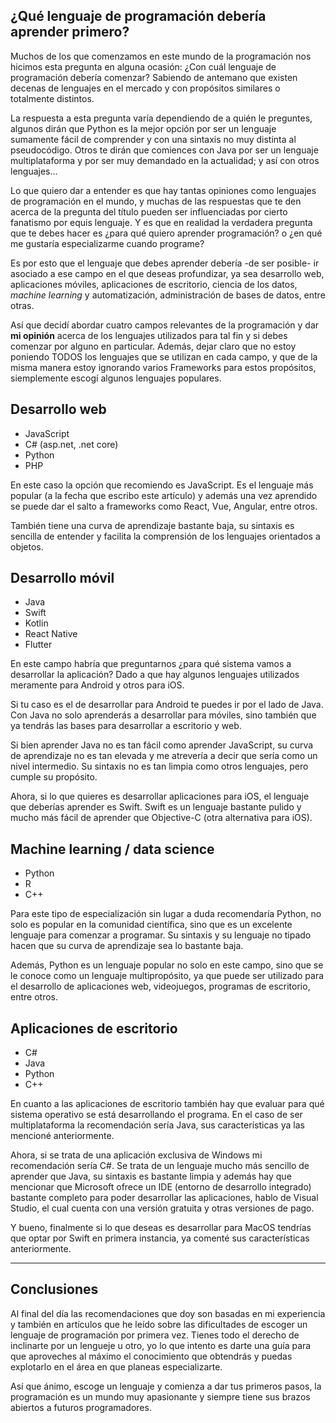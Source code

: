 ## ¿Qué lenguaje de programación debería aprender primero?

Muchos de los que comenzamos en este mundo de la programación nos hicimos esta pregunta en alguna ocasión: ¿Con cuál lenguaje de programación debería comenzar? Sabiendo de antemano que existen decenas de lenguajes en el mercado y con propósitos similares o totalmente distintos.

La respuesta a esta pregunta varía dependiendo de a quién le preguntes, algunos dirán que Python es la mejor opción por ser un lenguaje sumamente fácil de comprender y con una sintaxis no muy distinta al pseudocódigo. Otros te dirán que comiences con Java por ser un lenguaje multiplataforma y por ser muy demandado en la actualidad; y así con otros lenguajes...

Lo que quiero dar a entender es que hay tantas opiniones como lenguajes de programación en el mundo, y muchas de las respuestas que te den acerca de la pregunta del título pueden ser influenciadas por cierto fanatismo por equis lenguaje. Y es que en realidad la verdadera pregunta que te debes hacer es ¿para qué quiero aprender programación? o ¿en qué me gustaría especializarme cuando programe? 

Es por esto que el lenguaje que debes aprender debería -de ser posible- ir asociado a ese campo en el que deseas profundizar, ya sea desarrollo web, aplicaciones móviles, aplicaciones de escritorio, ciencia de los datos, *machine learning* y automatización, administración de bases de datos, entre otras.

Así que decidí abordar cuatro campos relevantes de la programación y dar **mi opinión** acerca de los lenguajes utilizados para tal fin y si debes comenzar por alguno en particular. Además, dejar claro que no estoy poniendo TODOS los lenguajes que se utilizan en cada campo, y que de la misma manera estoy ignorando varios Frameworks para estos propósitos, siemplemente escogí algunos lenguajes populares.

## Desarrollo web

* JavaScript
* C# (asp.net, .net core)
* Python
* PHP

En este caso la opción que recomiendo es JavaScript. Es el lenguaje más popular (a la fecha que escribo este artículo) y además una vez aprendido se puede dar el salto a frameworks como React, Vue, Angular, entre otros. 

También  tiene una curva de aprendizaje bastante baja, su sintaxis es sencilla de entender y facilita la comprensión de los lenguajes orientados a objetos.

## Desarrollo móvil

* Java
* Swift
* Kotlin
* React Native
* Flutter

En este campo habría que preguntarnos ¿para qué sistema vamos a desarrollar la aplicación? Dado a que hay algunos lenguajes utilizados meramente para Android y otros para iOS.

Si tu caso es el de desarrollar para Android te puedes ir por el lado de Java. Con Java no solo aprenderás a desarrollar para móviles, sino también que ya tendrás las bases para desarrollar a escritorio y web. 

Si bien aprender Java no es tan fácil como aprender JavaScript, su curva de aprendizaje no es tan elevada y me atrevería a decir que sería como un nivel intermedio. Su sintaxis no es tan limpia como otros lenguajes, pero cumple su propósito.

Ahora, si lo que quieres es desarrollar aplicaciones para iOS, el lenguaje que deberías aprender es Swift. Swift es un lenguaje bastante pulido y mucho más fácil de aprender que Objective-C (otra alternativa para iOS).

## Machine learning / data science

* Python
* R
* C++

Para este tipo de especialización sin lugar a duda recomendaría Python, no solo es popular en la comunidad científica, sino que es un excelente lenguaje para comenzar a programar. Su sintaxis y su lenguaje no tipado hacen que su curva de aprendizaje sea lo bastante baja. 

Además, Python es un lenguaje popular no solo en este campo, sino que se le conoce como un lenguaje multipropósito, ya que puede ser utilizado para el desarrollo de aplicaciones web, videojuegos, programas de escritorio, entre otros.

## Aplicaciones de escritorio

* C#
* Java
* Python 
* C++

En cuanto a las aplicaciones de escritorio también hay que evaluar para qué sistema operativo se está desarrollando el programa. En el caso de ser multiplataforma la recomendación sería Java, sus características ya las mencioné anteriormente.

Ahora, si se trata de una aplicación exclusiva de Windows mi recomendación sería C#. Se trata de un lenguaje mucho más sencillo de aprender que Java, su sintaxis es bastante limpia y además hay que mencionar que Microsoft ofrece un IDE (entorno de desarrollo integrado) bastante completo para poder desarrollar las aplicaciones, hablo de Visual Studio, el cual cuenta con una versión gratuita y otras versiones de pago.

Y bueno, finalmente si lo que deseas es desarrollar para MacOS tendrías que optar por Swift en primera instancia, ya comenté sus características anteriormente.

___

## Conclusiones

Al final del día las recomendaciones que doy son basadas en mi experiencia y también en artículos que he leído sobre las dificultades de escoger un lenguaje de programación por primera vez. Tienes todo el derecho de inclinarte por un lengueje u otro, yo lo que intento es darte una guía para que aproveches al máximo el conocimiento que obtendrás y puedas explotarlo en el área en que planeas especializarte.

Así que ánimo, escoge un lenguaje y comienza a dar tus primeros pasos, la programación es un mundo muy apasionante y siempre tiene sus brazos abiertos a futuros programadores.



